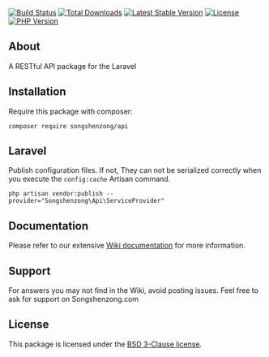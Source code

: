 [![Build Status](https://travis-ci.org/songshenzong/api.svg?branch=master)][travis]
[![Total Downloads](https://poser.pugx.org/songshenzong/api/d/total.svg)][packagist]
[![Latest Stable Version](https://poser.pugx.org/songshenzong/api/v/stable.svg)][packagist]
[![License](https://poser.pugx.org/songshenzong/api/license.svg)][packagist]
[![PHP Version](https://img.shields.io/packagist/php-v/songshenzong/api.svg)][packagist]


## About

A RESTful API package for the Laravel

## Installation

Require this package with composer:

```shell
composer require songshenzong/api
```


## Laravel

Publish configuration files. If not, They can not be serialized correctly when you execute the `config:cache` Artisan command.

```shell
php artisan vendor:publish --provider="Songshenzong\Api\ServiceProvider"
```

## Documentation

Please refer to our extensive [Wiki documentation](https://github.com/songshenzong/api/wiki) for more information.


## Support

For answers you may not find in the Wiki, avoid posting issues. Feel free to ask for support on Songshenzong.com


## License

This package is licensed under the [BSD 3-Clause license](http://opensource.org/licenses/BSD-3-Clause).

[packagist]: https://packagist.org/packages/songshenzong/api
[travis]: https://travis-ci.org/songshenzong/api
